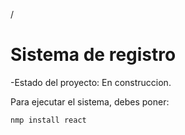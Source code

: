 /<h1> Sistema de registro </h1>

-Estado del proyecto: En construccion.

Para ejecutar el sistema, debes poner:

```nmp install react```
